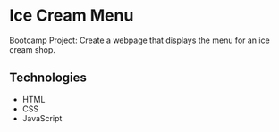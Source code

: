# Ice Cream Menu

Bootcamp Project: Create a webpage that displays the menu for an ice cream shop.

## Technologies

* HTML
* CSS
* JavaScript